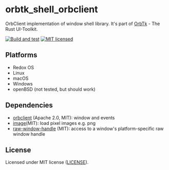 # orbtk_shell_orbclient

OrbClient implementation of window shell library. It's part of [OrbTk](https://gitlab.redox-os.org/redox-os/orbtk) - The Rust UI-Toolkit.

[![Build and test](https://github.com/redox-os/orbtk/workflows/build/badge.svg)](https://github.com/redox-os/orbtk/actions)
[![MIT licensed](https://img.shields.io/badge/license-MIT-blue.svg)](../../LICENSE)

## Platforms

* Redox OS
* Linux
* macOS
* Windows
* openBSD (not tested, but should work)

## Dependencies

* [orbclient](https://gitlab.redox-os.org/redox-os/orbclient) (Apache 2.0, MIT): window and events
* [image](https://github.com/image-rs/image)(MIT): load pixel images e.g. png
* [raw-window-handle](https://github.com/rust-windowing/raw-window-handle) (MIT): access to a window's platform-specific raw window handle

## License

Licensed under MIT license ([LICENSE](../../LICENSE)).